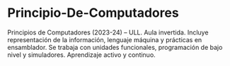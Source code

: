 # Principio-De-Computadores
Principios de Computadores (2023-24) – ULL. Aula invertida. Incluye representación de la información, lenguaje máquina y prácticas en ensamblador. Se trabaja con unidades funcionales, programación de bajo nivel y simuladores. Aprendizaje activo y continuo.
